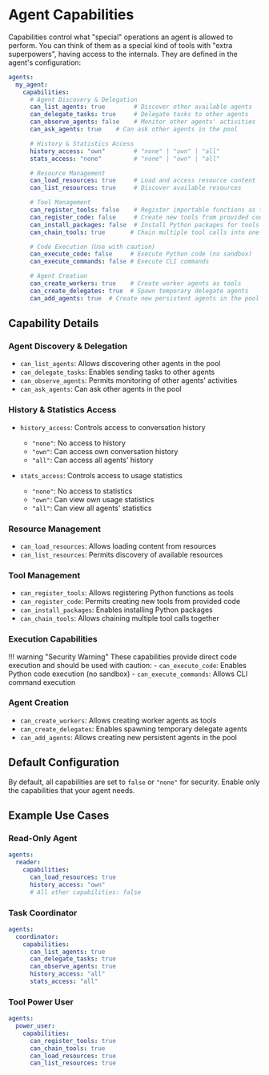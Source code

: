 # Agent Capabilities

Capabilities control what "special" operations an agent is allowed to perform.
You can think of them as a special kind of tools with "extra superpowers", having access to the internals.
They are defined in the agent's configuration:

```yaml
agents:
  my_agent:
    capabilities:
      # Agent Discovery & Delegation
      can_list_agents: true        # Discover other available agents
      can_delegate_tasks: true     # Delegate tasks to other agents
      can_observe_agents: false    # Monitor other agents' activities
      can_ask_agents: true    # Can ask other agents in the pool

      # History & Statistics Access
      history_access: "own"        # "none" | "own" | "all"
      stats_access: "none"         # "none" | "own" | "all"

      # Resource Management
      can_load_resources: true     # Load and access resource content
      can_list_resources: true     # Discover available resources

      # Tool Management
      can_register_tools: false    # Register importable functions as tools
      can_register_code: false     # Create new tools from provided code
      can_install_packages: false  # Install Python packages for tools
      can_chain_tools: true       # Chain multiple tool calls into one

      # Code Execution (Use with caution)
      can_execute_code: false     # Execute Python code (no sandbox)
      can_execute_commands: false # Execute CLI commands

      # Agent Creation
      can_create_workers: true    # Create worker agents as tools
      can_create_delegates: true  # Spawn temporary delegate agents
      can_add_agents: true  # Create new persistent agents in the pool
```

## Capability Details

### Agent Discovery & Delegation
- `can_list_agents`: Allows discovering other agents in the pool
- `can_delegate_tasks`: Enables sending tasks to other agents
- `can_observe_agents`: Permits monitoring of other agents' activities
- `can_ask_agents`: Can ask other agents in the pool

### History & Statistics Access
- `history_access`: Controls access to conversation history
  - `"none"`: No access to history
  - `"own"`: Can access own conversation history
  - `"all"`: Can access all agents' history

- `stats_access`: Controls access to usage statistics
  - `"none"`: No access to statistics
  - `"own"`: Can view own usage statistics
  - `"all"`: Can view all agents' statistics

### Resource Management
- `can_load_resources`: Allows loading content from resources
- `can_list_resources`: Permits discovery of available resources

### Tool Management
- `can_register_tools`: Allows registering Python functions as tools
- `can_register_code`: Permits creating new tools from provided code
- `can_install_packages`: Enables installing Python packages
- `can_chain_tools`: Allows chaining multiple tool calls together

### Execution Capabilities
!!! warning "Security Warning"
    These capabilities provide direct code execution and should be used with caution:
    - `can_execute_code`: Enables Python code execution (no sandbox)
    - `can_execute_commands`: Allows CLI command execution

### Agent Creation
- `can_create_workers`: Allows creating worker agents as tools
- `can_create_delegates`: Enables spawning temporary delegate agents
- `can_add_agents`: Allows creating new persistent agents in the pool

## Default Configuration
By default, all capabilities are set to `false` or `"none"` for security. Enable only the capabilities that your agent needs.

## Example Use Cases

### Read-Only Agent
```yaml
agents:
  reader:
    capabilities:
      can_load_resources: true
      history_access: "own"
      # All other capabilities: false
```

### Task Coordinator
```yaml
agents:
  coordinator:
    capabilities:
      can_list_agents: true
      can_delegate_tasks: true
      can_observe_agents: true
      history_access: "all"
      stats_access: "all"
```

### Tool Power User
```yaml
agents:
  power_user:
    capabilities:
      can_register_tools: true
      can_chain_tools: true
      can_load_resources: true
      can_list_resources: true
```
